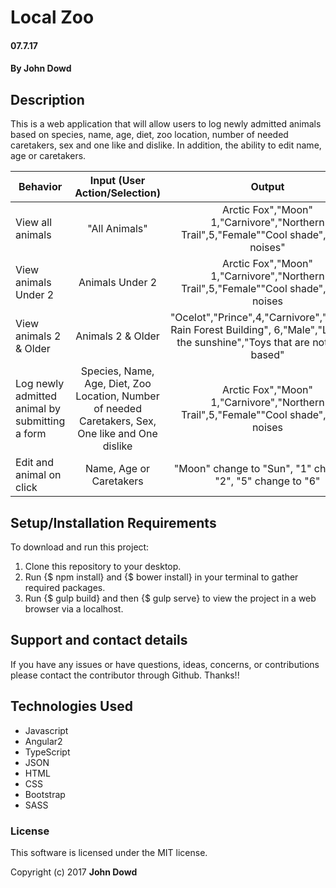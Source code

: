 # Local Zoo

#### 07.7.17

#### **By John Dowd**

## Description

This is a web application that will allow users to log newly admitted animals based on species, name, age, diet, zoo location, number of needed caretakers, sex and one like and dislike. In addition, the ability to edit name, age or caretakers.

|Behavior| Input (User Action/Selection) |Output|
|---|:---:|:---:|
|View all animals |"All Animals"| Arctic Fox","Moon" 1,"Carnivore","Northern Trail",5,"Female""Cool shade","Loud noises"|
|View animals Under 2 | Animals Under 2| Arctic Fox","Moon" 1,"Carnivore","Northern Trail",5,"Female""Cool shade","Loud noises |
|View animals 2 & Older | Animals 2 & Older |"Ocelot","Prince",4,"Carnivore","Tropical Rain Forest Building", 6,"Male","Laying in the sunshine","Toys that are not rope-based"|
| Log newly admitted animal by submitting a form | Species, Name, Age, Diet, Zoo Location, Number of needed Caretakers, Sex, One like and One dislike | Arctic Fox","Moon" 1,"Carnivore","Northern Trail",5,"Female""Cool shade","Loud noises |
| Edit and animal on click | Name, Age or Caretakers | "Moon" change to "Sun", "1" change to "2", "5" change to "6" |

## Setup/Installation Requirements

To download and run this project:
1. Clone this repository to your desktop.
2. Run {$ npm install} and {$ bower install} in your terminal to gather required packages.
3. Run {$ gulp build} and then {$ gulp serve} to view the project in a web browser via a localhost.

## Support and contact details

If you have any issues or have questions, ideas, concerns, or contributions please contact the contributor through Github.  Thanks!!

## Technologies Used

* Javascript
* Angular2
* TypeScript
* JSON
* HTML
* CSS
* Bootstrap
* SASS

### License
This software is licensed under the MIT license.

Copyright (c) 2017 **John Dowd**
